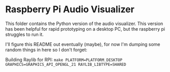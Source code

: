 # Raspberry Pi Audio Visualizer 

This folder contains the Python version of the audio visualizer. This version has been helpful for rapid prototyping on a desktop PC, but the raspberry pi struggles to run it.

I'll figure this README out eventually (maybe), for now I'm dumping some random things in here so I don't forget:

Building Raylib for RPI:
`make PLATFORM=PLATFORM_DESKTOP GRAPHICS=GRAPHICS_API_OPENGL_21 RAYLIB_LIBTYPE=SHARED`

